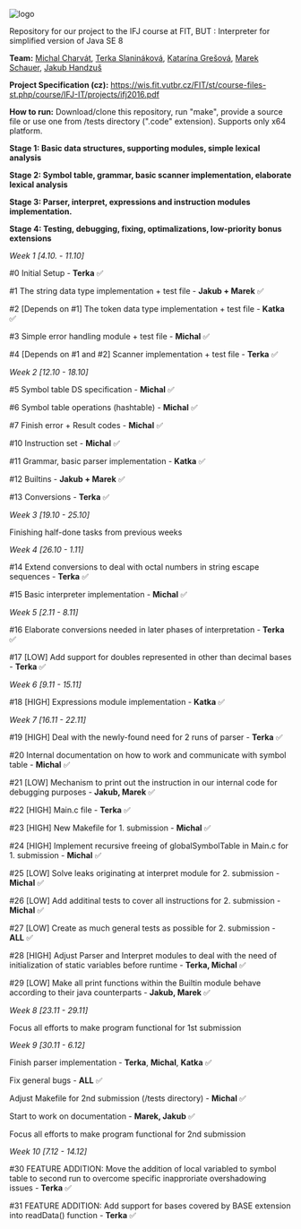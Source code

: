 ![logo](http://i.imgur.com/mrVumMH.png)

  Repository for our project to the IFJ course at FIT, BUT : Interpreter for simplified version of Java SE 8

  **Team:**	[Michal Charvát](https://github.com/CharvN), [Terka Slanináková](https://github.com/TerkaSlan), [Katarína Grešová](https://github.com/kati-ka), [Marek Schauer](https://github.com/marekschauer), [Jakub Handzuš](https://github.com/JakubHandzus)

  **Project Specification (cz):** https://wis.fit.vutbr.cz/FIT/st/course-files-st.php/course/IFJ-IT/projects/ifj2016.pdf

  **How to run:** Download/clone this repository, run "make", provide a source file or use one from /tests directory (".code" extension). Supports only x64 platform.

 **Stage 1: Basic data structures, supporting modules, simple lexical analysis**

 **Stage 2: Symbol table, grammar, basic scanner implementation, elaborate lexical analysis**

 **Stage 3: Parser, interpret, expressions and instruction modules implementation.**

 **Stage 4: Testing, debugging, fixing, optimalizations, low-priority bonus extensions**

_Week 1 [4.10. - 11.10]_

   #0 Initial Setup - **Terka** :white_check_mark:

   #1 The string data type implementation + test file - **Jakub + Marek** :white_check_mark:

   #2 [Depends on #1] The token data type implementation + test file - **Katka** :white_check_mark:

   #3 Simple error handling module + test file - **Michal** :white_check_mark:

   #4 [Depends on #1 and #2] Scanner implementation + test file - **Terka** :white_check_mark:

_Week 2 [12.10 - 18.10]_

  #5 Symbol table DS specification - **Michal** :white_check_mark:

  #6 Symbol table operations (hashtable) - **Michal** :white_check_mark:

  #7 Finish error + Result codes - **Michal** :white_check_mark:

  #10 Instruction set - **Michal** :white_check_mark:

  #11 Grammar, basic parser implementation - **Katka** :white_check_mark:

  #12 Builtins - **Jakub + Marek** :white_check_mark:

  #13 Conversions - **Terka** :white_check_mark:

_Week 3 [19.10 - 25.10]_

  Finishing half-done tasks from previous weeks

_Week 4 [26.10 - 1.11]_

  #14 Extend conversions to deal with octal numbers in string escape sequences - **Terka** :white_check_mark:

  #15 Basic interpreter implementation - **Michal** :white_check_mark:

_Week 5 [2.11 - 8.11]_

  #16 Elaborate conversions needed in later phases of interpretation - **Terka** :white_check_mark:

  #17 [LOW] Add support for doubles represented in other than decimal bases - **Terka** :white_check_mark:

_Week 6 [9.11 - 15.11]_

  #18 [HIGH] Expressions module implementation - **Katka** :white_check_mark:

_Week 7 [16.11 - 22.11]_

  #19 [HIGH] Deal with the newly-found need for 2 runs of parser - **Terka** :white_check_mark:

  #20 Internal documentation on how to work and communicate with symbol table - **Michal** :white_check_mark:

  #21 [LOW] Mechanism to print out the instruction in our internal code for debugging purposes - **Jakub, Marek** :white_check_mark:

  #22 [HIGH] Main.c file - **Terka** :white_check_mark:

  #23 [HIGH] New Makefile for 1. submission - **Michal** :white_check_mark:

  #24 [HIGH] Implement recursive freeing of globalSymbolTable in Main.c for 1. submission - **Michal** :white_check_mark:

  #25 [LOW] Solve leaks originating at interpret module for 2. submission - **Michal** :white_check_mark:

  #26 [LOW] Add additinal tests to cover all instructions for 2. submission - **Michal** :white_check_mark:

  #27 [LOW] Create as much general tests as possible for 2. submission - **ALL** :white_check_mark:

  #28 [HIGH] Adjust Parser and Interpret modules to deal with the need of initialization of static variables before runtime - **Terka, Michal** :white_check_mark:

  #29 [LOW] Make all print functions within the Builtin module behave according to their java counterparts - **Jakub, Marek** :white_check_mark:

_Week 8 [23.11 - 29.11]_

  Focus all efforts to make program functional for 1st submission

_Week 9 [30.11 - 6.12]_

  Finish parser implementation - **Terka**, **Michal**, **Katka** :white_check_mark:

  Fix general bugs - **ALL** :white_check_mark:

  Adjust Makefile for 2nd submission (/tests directory) - **Michal** :white_check_mark:

  Start to work on documentation - **Marek, Jakub** :white_check_mark:

  Focus all efforts to make program functional for 2nd submission

_Week 10 [7.12 - 14.12]_

  #30 FEATURE ADDITION: Move the addition of local variabled to symbol table to second run to overcome specific inapproriate overshadowing issues - **Terka** :white_check_mark:

  #31 FEATURE ADDITION: Add support for bases covered by BASE extension into readData() function - **Terka** :white_check_mark:
